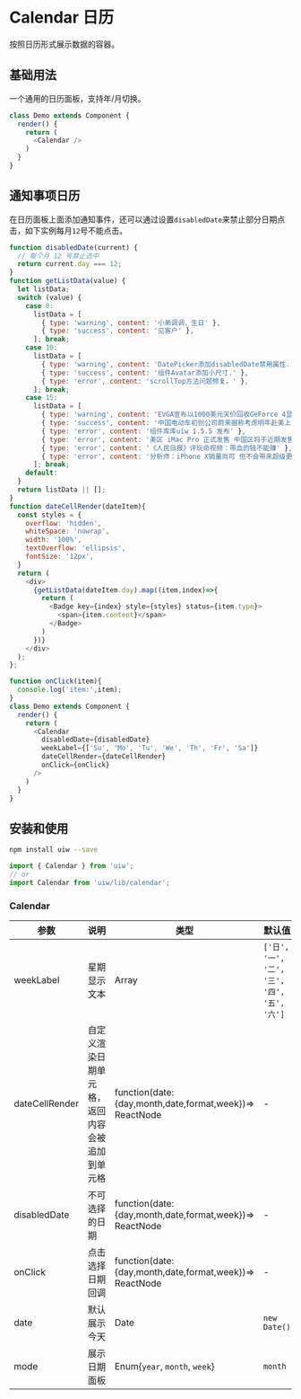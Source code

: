 Calendar 日历
===

按照日历形式展示数据的容器。


## 基础用法

一个通用的日历面板，支持年/月切换。

<!--DemoStart--> 
```js
class Demo extends Component {
  render() {
    return (
      <Calendar />
    )
  }
}
```
<!--End-->

## 通知事项日历

在日历面板上面添加通知事件，还可以通过设置`disabledDate`来禁止部分日期点击，如下实例每月`12`号不能点击。

<!--DemoStart--> 
```js
function disabledDate(current) {
  // 每个月 12 号禁止选中
  return current.day === 12;
}
function getListData(value) {
  let listData;
  switch (value) {
    case 8:
      listData = [
        { type: 'warning', content: '小弟调调，生日' },
        { type: 'success', content: '见客户' },
      ]; break;
    case 10:
      listData = [
        { type: 'warning', content: 'DatePicker添加disabledDate禁用属性.' },
        { type: 'success', content: '组件Avatar添加小尺寸.' },
        { type: 'error', content: 'scrollTop方法问题修复。' },
      ]; break;
    case 15:
      listData = [
        { type: 'warning', content: 'EVGA宣布以1000美元天价回收GeForce 4显卡' },
        { type: 'success', content: '中国电动车初创公司蔚来据称考虑明年赴美上市。' },
        { type: 'error', content: '组件库库uiw 1.5.5 发布' },
        { type: 'error', content: '美区 iMac Pro 正式发售 中国区将于近期发售。' },
        { type: 'error', content: '《人民日报》评玩命视频：带血的钱不能赚' },
        { type: 'error', content: '分析师：iPhone X销量尚可 但不会带来超级更新周期' },
      ]; break;
    default:
  }
  return listData || [];
}
function dateCellRender(dateItem){
  const styles = {
    overflow: 'hidden',
    whiteSpace: 'nowrap',
    width: '100%',
    textOverflow: 'ellipsis',
    fontSize: '12px',
  }
  return (
    <div>
      {getListData(dateItem.day).map((item,index)=>{
        return (
          <Badge key={index} style={styles} status={item.type}>
            <span>{item.content}</span>
          </Badge>
        )
      })}
    </div>
  );
};

function onClick(item){
  console.log('item:',item);
}
class Demo extends Component {
  render() {
    return (
      <Calendar 
        disabledDate={disabledDate}
        weekLabel={['Su', 'Mo', 'Tu', 'We', 'Th', 'Fr', 'Sa']}
        dateCellRender={dateCellRender}
        onClick={onClick}
      />
    )
  }
}
```
<!--End-->

## 安装和使用

```bash
npm install uiw --save
```

```js
import { Calendar } from 'uiw';
// or
import Calendar from 'uiw/lib/calendar';
```

### Calendar

| 参数 | 说明 | 类型 | 默认值 |
|--------- |-------- |--------- |-------- |
| weekLabel | 星期显示文本 | Array | `['日', '一', '二', '三', '四', '五', '六']` |
| dateCellRender | 自定义渲染日期单元格，返回内容会被追加到单元格 | function(date:{day,month,date,format,week})=> ReactNode | - |
| disabledDate | 不可选择的日期 | function(date:{day,month,date,format,week})=> ReactNode | - |
| onClick | 点击选择日期回调 | function(date:{day,month,date,format,week})=> ReactNode | - |
| date | 默认展示今天 | Date | `new Date()` |
| mode | 展示日期面板 | Enum{`year`, `month`, `week`} | `month` |
